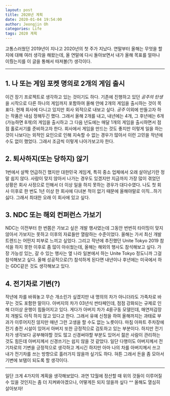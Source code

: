 ```yaml
---
layout: post
title: 2020년 계획
date: 2020-01-04 19:54:00
author: Jeongjin Oh
categories: Life
tags: 2020 계획
---
```


고통스러웠던 2019년이 지나고 2020년의 첫 주가 지났다. 연말부터 올해는 무엇을 할 지에 대해 여러 생각을 해왔는데, 올 연말에 다시 돌아보면서 내가 올해 목표를 얼마나 이뤘는지를 이 글을 통해서 따져볼(?) 생각이다.

---

## 1. 나 또는 게임 포켓 명의로 2개의 게임 출시

이건 장기 프로젝트로 생각하고 있는 것이기도 하다. 기존에 진행하고 있던 *공주의 탄생*을 시작으로 다른 하나의 게임까지 포함하여 올해 안에 2개의 게임을 출시하는 것이 목표다. 현재 회사에 다니고 있지만 회사 외적으로 내보고 싶다. *공주* 이외에 만들고자 하는 작품은 내심 정해두긴 했다. 그래서 올해 2개를 내고, 내년에는 4개, 그 후년에는 6개(가능하면 8개)의 게임을 출시하고 그 다음 년도에는 매달 1개의 게임을 출시하면서 점점 홀로서기를 준비하고자 한다. 회사에서 게임을 만드는 것도 좋지만 이렇게 일을 하는 것이 나보다는 외적인 요인으로 인해 지속할 수 없는 경우가 많아서 이런 고민을 작년에 수도 없이 했었다. 그래서 조금씩 이렇게 나아가보고자 한다.

## 2. 퇴사하지(또는 당하지) 않기

1번에서 살짝 언급하긴 했지만 대한민국 게임계, 특히 중소 업체에서 오래 살아남기란 정말 쉽지 않다. 사람이 맞지 않아서 나가는 경우도 있겠지만 지금까지 가장 많이 겪었던 상황은 회사 사정으로 인해서 더 이상 일을 하지 못하는 경우가 대다수였다. 나도 첫 회사 이후로 한 번도 1년 이상 한 회사에 다녀본 적이 없기 때문에 올해야말로 이직...하기 싫다. 그래서 최대한 오래 이 회사에 있고 싶다.

## 3. NDC 또는 해외 컨퍼런스 가보기

NDC는 이전부터 한 번쯤은 가보고 싶은 개발 행사였는데 그동안 번번히 타이밍이 맞지 않아서 가보지는 못하고 이후의 자료들만 열람하는 수준이었다. 올해는 가서 최신 개발 트렌드는 어떤지 피부로 느끼고 싶었다. 그리고 작년에 추진했던 Unite Tokyo 2019 참석을 하지 못한 이후로 좀 많이 아쉬웠는데, 올해는 해외의 행사도 참석해보고 싶다. 가장 가능성 있는, 갈 수 있는 행사는 옆 나라 일본에서 하는 Unite Tokyo 정도니까 그걸 참석해보고 싶다. 올해 성공적으로(?) 참석하게 된다면 내년이나 후년에는 미국에서 하는 GDC같은 것도 생각해보고 있다.

## 4. 전기차로 기변(?)

작년에 차를 바꿔놓고 무슨 개소린가 싶겠지만 내 명의의 차가 아니더라도 가족차로 바꾸는 것도 포함한 말이다. 아버지의 차가 03년식 싼타페인데, 점점 강화되는 규제로 인해 더이상 운행이 힘들어지고 있다. 게다가 아버지 차가 4륜구동 모델인데, 매연저감장치 개발도 아직 하지 않고 있다고 한다. 그래서 유예 신청을 하여 올해까지는 과태료 부과가 이루어지진 않지만 매년 그런 고생을 할 수도 없는 노릇이다. 마침 아파트 주차장에 전기 충전 시설이 있어서 아버지 또한 긍정적으로 검토하고 있는 부분이다. 하지만 전기차가 생각보다 공부해야할 것도 많고 신경써야할 부분도 있어서 젊은 사람이 관리하는 것도 힘든데 아버지께서 신경쓰기는 쉽지 않을 것 같았다. 일단 다행이도 아버지께서 전기차로의 기변을 긍정적으로 생각하고 계시긴 하지만 아마 나의 차를 아버지께서 쓰고 내가 전기차를 쓰는 방향으로 흘러가지 않을까 싶기도 하다. 혀튼 그래서 돈을 좀 모아서 기변에 보탬이 되도록 할 생각이다.

---

일단 크게 4가지의 계획을 생각해보았다. 과연 12월에 정산할 때 위의 것들이 이루어질 수 있을 것인지는 좀 더 지켜봐야겠으나, 어떻게든 되지 않을까 싶다 ^^ 올해도 열심히 살아보자!

